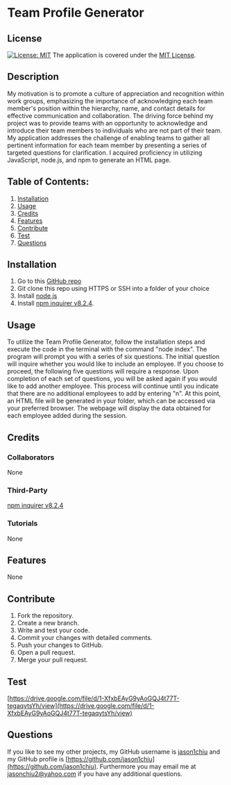 # Team Profile Generator
## License
[![License: MIT](https://img.shields.io/badge/License-MIT-yellow.svg)](https://opensource.org/licenses/MIT) The application is covered under the [MIT License](https://opensource.org/licenses/MIT).
## Description
My motivation is to promote a culture of appreciation and recognition within work groups, emphasizing the importance of acknowledging each team member's position within the hierarchy, name, and contact details for effective communication and collaboration. The driving force behind my project was to provide teams with an opportunity to acknowledge and introduce their team members to individuals who are not part of their team. My application addresses the challenge of enabling teams to gather all pertinent information for each team member by presenting a series of targeted questions for clarification. I acquired proficiency in utilizing JavaScript, node.js, and npm to generate an HTML page.
## Table of Contents:
1. [Installation](#installation)
2. [Usage](#usage)
3. [Credits](#credits)
4. [Features](#features)
5. [Contribute](#contribute)
6. [Test](#test)
7. [Questions](#questions)

## Installation
1. Go to this [GitHub repo](https://github.com/jason1chiu/Team-Profile-Generator)
2. Git clone this repo using HTTPS or SSH into a folder of your choice
3. Install [node.js](https://nodejs.org/en/)
4. Install [npm inquirer v8.2.4](https://www.npmjs.com/package/inquirer/v/8.2.4).


## Usage
To utilize the Team Profile Generator, follow the installation steps and execute the code in the terminal with the command "node index". The program will prompt you with a series of six questions. The initial question will inquire whether you would like to include an employee. If you choose to proceed, the following five questions will require a response. Upon completion of each set of questions, you will be asked again if you would like to add another employee. This process will continue until you indicate that there are no additional employees to add by entering "n". At this point, an HTML file will be generated in your folder, which can be accessed via your preferred browser. The webpage will display the data obtained for each employee added during the session.

## Credits
### Collaborators
None
### Third-Party
[npm inquirer v8.2.4](https://www.npmjs.com/package/inquirer/v/8.2.4)
### Tutorials
None

## Features
None

## Contribute
1. Fork the repository.
2. Create a new branch.
3. Write and test your code.
4. Commit your changes with detailed comments.
5. Push your changes to GitHub.
6. Open a pull request.
7. Merge your pull request.

## Test
[https://drive.google.com/file/d/1-XfxbEAyG9yAoGQJ4t77T-tegaqytsYh/view](https://drive.google.com/file/d/1-XfxbEAyG9yAoGQJ4t77T-tegaqytsYh/view)

## Questions
If you like to see my other projects, my GitHub username is [jason1chiu](https://github.com/jason1chiu) and my GitHub profile is [https://github.com/jason1chiu](https://github.com/jason1chiu). Furthermore you may email me at jasonchiu2@yahoo.com if you have any additional questions.
